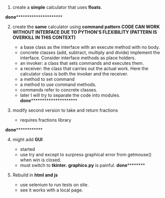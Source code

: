 1. create a **simple** calculator that uses **floats**. 

**done***********************

2. create the **same** calculator using **command pattern**
    **CODE CAN WORK WITHOUT INTERFACE DUE TO PYTHON'S FLEXIBILITY (PATTERN IS OVERKILL IN THIS CONTEXT)**
    - a base class as the interface with an execute method with no body.
    - concrete classes (add, subtract, multiply and divide) implement the interface. Consider interface methods as place holders.
    - an invoker: a class that sets commands and executes them.
    - a receiver: the class that carries out the actual work. Here the calculator class is both the invoker and the receiver. 
    - a method to set command
    - a method to use command methods. 
    - commands refer to concrete classes.
    - later I will try to separate the code into modules. 
    *************done**********************************

3. modify second version to take and return fractions
    - requires fractions library

**************done**************************

4. might add **GUI**
    - started
    - use try and except to surpress graphical error from getmouse() when win is closed.
    - must switch to **tkinter.** **graphics.py** is painful. 
    ************************done******************************** 

5. Rebuild in **html and js**
    - use selenium to run tests on site.
    - see it works with a local page.  
